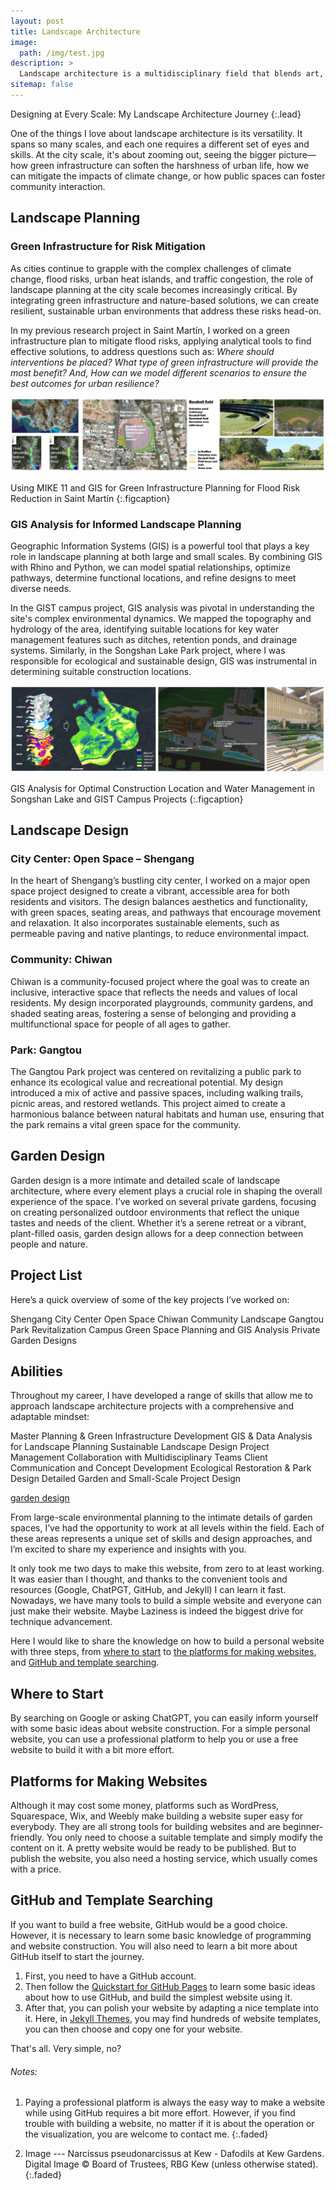 ```yaml
---
layout: post
title: Landscape Architecture
image: 
  path: /img/test.jpg
description: >
  Landscape architecture is a multidisciplinary field that blends art, science, and technology to shape the outdoor environment. My experience spans different scales and types of projects, from large city landscapes to intimate garden designs. Below, I’ll dive into some key aspects of my work, highlighting notable projects and insights from various levels of landscape architecture.
sitemap: false
---
```


Designing at Every Scale: My Landscape Architecture Journey
{:.lead}

One of the things I love about landscape architecture is its versatility. It spans so many scales, and each one requires a different set of eyes and skills. At the city scale, it's about zooming out, seeing the bigger picture—how green infrastructure can soften the harshness of urban life, how we can mitigate the impacts of climate change, or how public spaces can foster community interaction.

## Landscape Planning
### Green Infrastructure for Risk Mitigation
As cities continue to grapple with the complex challenges of climate change, flood risks, urban heat islands, and traffic congestion, the role of landscape planning at the city scale becomes increasingly critical. By integrating green infrastructure and nature-based solutions, we can create resilient, sustainable urban environments that address these risks head-on.

In my previous research project in Saint Martín, I worked on a green infrastructure plan to mitigate flood risks, applying analytical tools to find effective solutions, to address questions such as: _Where should interventions be placed? What type of green infrastructure will provide the most benefit? And, How can we model different scenarios to ensure the best outcomes for urban resilience?_

![Project1](/img/project1.png)

Using MIKE 11 and GIS for Green Infrastructure Planning for Flood Risk Reduction in Saint Martín
{:.figcaption}

### GIS Analysis for Informed Landscape Planning
Geographic Information Systems (GIS) is a powerful tool that plays a key role in landscape planning at both large and small scales. By combining GIS with Rhino and Python, we can model spatial relationships, optimize pathways, determine functional locations, and refine designs to meet diverse needs.

In the GIST campus project, GIS analysis was pivotal in understanding the site's complex environmental dynamics. We mapped the topography and hydrology of the area, identifying suitable locations for key water management features such as ditches, retention ponds, and drainage systems. Similarly, in the Songshan Lake Park project, where I was responsible for ecological and sustainable design, GIS was instrumental in determining suitable construction locations. 

![Project2](/img/project2.png)

GIS Analysis for Optimal Construction Location and Water Management in Songshan Lake and GIST Campus Projects
{:.figcaption}

## Landscape Design
### City Center: Open Space – Shengang
In the heart of Shengang’s bustling city center, I worked on a major open space project designed to create a vibrant, accessible area for both residents and visitors. The design balances aesthetics and functionality, with green spaces, seating areas, and pathways that encourage movement and relaxation. It also incorporates sustainable elements, such as permeable paving and native plantings, to reduce environmental impact.

### Community: Chiwan
Chiwan is a community-focused project where the goal was to create an inclusive, interactive space that reflects the needs and values of local residents. My design incorporated playgrounds, community gardens, and shaded seating areas, fostering a sense of belonging and providing a multifunctional space for people of all ages to gather.

### Park: Gangtou
The Gangtou Park project was centered on revitalizing a public park to enhance its ecological value and recreational potential. My design introduced a mix of active and passive spaces, including walking trails, picnic areas, and restored wetlands. This project aimed to create a harmonious balance between natural habitats and human use, ensuring that the park remains a vital green space for the community.

## Garden Design
Garden design is a more intimate and detailed scale of landscape architecture, where every element plays a crucial role in shaping the overall experience of the space. I’ve worked on several private gardens, focusing on creating personalized outdoor environments that reflect the unique tastes and needs of the client. Whether it’s a serene retreat or a vibrant, plant-filled oasis, garden design allows for a deep connection between people and nature.

## Project List
Here’s a quick overview of some of the key projects I’ve worked on:

Shengang City Center Open Space
Chiwan Community Landscape
Gangtou Park Revitalization
Campus Green Space Planning and GIS Analysis
Private Garden Designs

## Abilities
Throughout my career, I have developed a range of skills that allow me to approach landscape architecture projects with a comprehensive and adaptable mindset:

Master Planning & Green Infrastructure Development
GIS & Data Analysis for Landscape Planning
Sustainable Landscape Design
Project Management
Collaboration with Multidisciplinary Teams
Client Communication and Concept Development
Ecological Restoration & Park Design
Detailed Garden and Small-Scale Project Design






[garden design](Landscape-Planning.md)

From large-scale environmental planning to the intimate details of garden spaces, I’ve had the opportunity to work at all levels within the field. Each of these areas represents a unique set of skills and design approaches, and I’m excited to share my experience and insights with you.

It only took me two days to make this website, from zero to at least working. It was easier than I thought, and thanks to the convenient tools and resources (Google, ChatPGT, GitHub, and Jekyll) I can learn it fast. Nowadays, we have many tools to build a simple website and everyone can just make their website. Maybe Laziness is indeed the biggest drive for technique advancement.

Here I would like to share the knowledge on how to build a personal website with three steps, from [where to start](#where-to-start) to [the platforms for making websites](#platform-for-making-website), and [GitHub and template searching](#github-and-template-searching). 

## Where to Start
By searching on Google or asking ChatGPT, you can easily inform yourself with some basic ideas about website construction. For a simple personal website, you can use a professional platform to help you or use a free website to build it with a bit more effort. 

## Platforms for Making Websites
Although it may cost some money, platforms such as WordPress, Squarespace, Wix, and Weebly make building a website super easy for everybody. They are all strong tools for building websites and are beginner-friendly. You only need to choose a suitable template and simply modify the content on it. A pretty website would be ready to be published. But to publish the website, you also need a hosting service, which usually comes with a price.

## GitHub and Template Searching
If you want to build a free website, GitHub would be a good choice. However, it is necessary to learn some basic knowledge of programming and website construction. You will also need to learn a bit more about GitHub itself to start the journey.

1. First, you need to have a GitHub account.
2. Then follow the [Quickstart for GitHub Pages](https://docs.github.com/en/pages/quickstart) to learn some basic ideas about how to use GitHub, and build the simplest website using it.
3. After that, you can polish your website by adapting a nice template into it. Here, in [Jekyll Themes](https://jekyllrb.com/docs/themes/), you may find hundreds of website templates, you can then choose and copy one for your website.

That's all. Very simple, no?


###### Notes: 

1. Paying a professional platform is always the easy way to make a website while using GitHub requires a bit more effort. However, if you find trouble with building a website, no matter if it is about the operation or the visualization, you are welcome to contact me.
{:.faded}

2. Image --- Narcissus pseudonarcissus at Kew - Dafodils at Kew Gardens. Digital Image © Board of Trustees, RBG Kew (unless otherwise stated).
{:.faded}
